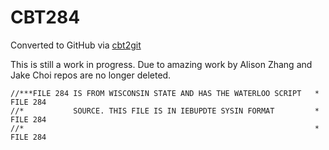 # CBT284
Converted to GitHub via [cbt2git](https://github.com/wizardofzos/cbt2git)

This is still a work in progress. 
Due to amazing work by Alison Zhang and Jake Choi repos are no longer deleted.

```
//***FILE 284 IS FROM WISCONSIN STATE AND HAS THE WATERLOO SCRIPT   *   FILE 284
//*           SOURCE. THIS FILE IS IN IEBUPDTE SYSIN FORMAT         *   FILE 284
//*                                                                 *   FILE 284
```
